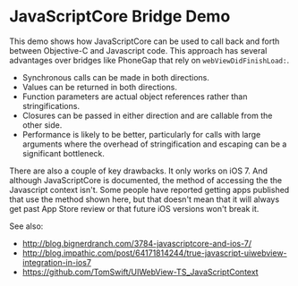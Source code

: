 JavaScriptCore Bridge Demo
==========================

This demo shows how JavaScriptCore can be used to call back and forth between Objective-C and Javascript code. This approach has several advantages over bridges like PhoneGap that rely on ```webViewDidFinishLoad:```.

* Synchronous calls can be made in both directions.
* Values can be returned in both directions.
* Function parameters are actual object references rather than stringifications.
* Closures can be passed in either direction and are callable from the other side.
* Performance is likely to be better, particularly for calls with large arguments where the overhead of stringification and escaping can be a significant bottleneck.

There are also a couple of key drawbacks. It only works on iOS 7. And although JavaScriptCore is documented, the method of accessing the the Javascript context isn't. Some people have reported getting apps published that use the method shown here, but that doesn't mean that it will always get past App Store review or that future iOS versions won't break it.

See also:
* http://blog.bignerdranch.com/3784-javascriptcore-and-ios-7/
* http://blog.impathic.com/post/64171814244/true-javascript-uiwebview-integration-in-ios7
* https://github.com/TomSwift/UIWebView-TS_JavaScriptContext
